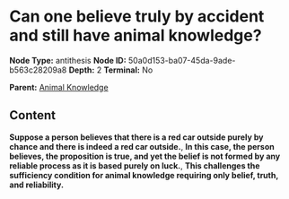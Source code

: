 # Can one believe truly by accident and still have animal knowledge?

**Node Type:** antithesis
**Node ID:** 50a0d153-ba07-45da-9ade-b563c28209a8
**Depth:** 2
**Terminal:** No

**Parent:** [Animal Knowledge](animal-knowledge.md)

## Content

**Suppose a person believes that there is a red car outside purely by chance and there is indeed a red car outside.**, **In this case, the person believes, the proposition is true, and yet the belief is not formed by any reliable process as it is based purely on luck.**, **This challenges the sufficiency condition for animal knowledge requiring only belief, truth, and reliability.**

